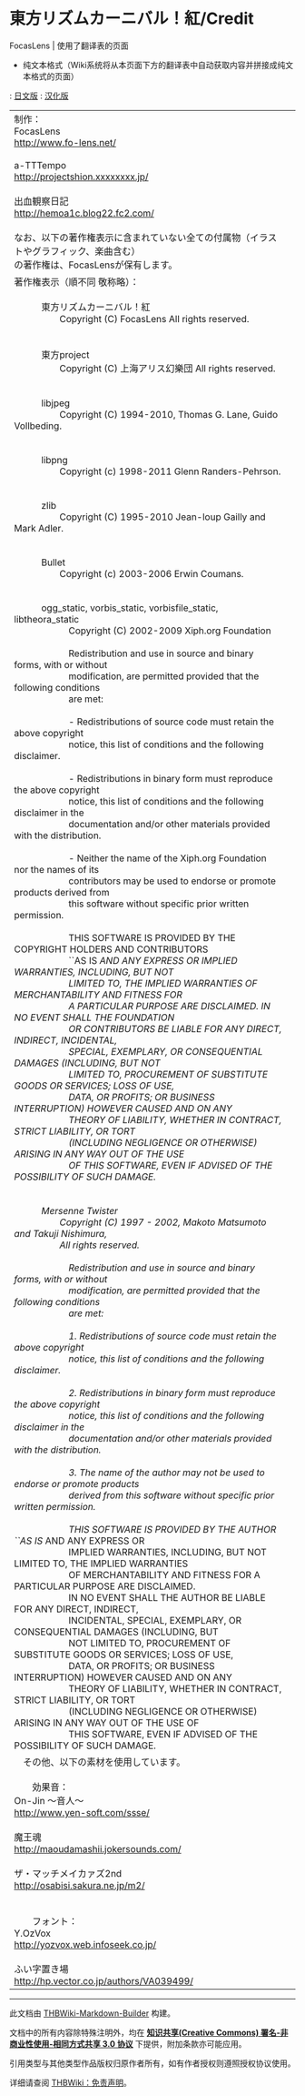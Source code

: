 # 東方リズムカーニバル！紅/Credit

<!-- source html: G:\repos\THBWiki-Markdown-Builder\THBWikiMarkdown\Temp\main\2\21\ns0%3A%E6%9D%B1%E6%96%B9%E3%83%AA%E3%82%BA%E3%83%A0%E3%82%AB%E3%83%BC%E3%83%8B%E3%83%90%E3%83%AB%EF%BC%81%E7%B4%85%2FCredit.html -->

FocasLens | 使用了翻译表的页面

  
  

  

- 纯文本格式（Wiki系统将从本页面下方的翻译表中自动获取内容并拼接成纯文本格式的页面）

: [日文版](http://omake.thwiki.cc/translate.php?u=東方リズムカーニバル！紅/Credit&amp;t=ja)
: [汉化版](http://omake.thwiki.cc/translate.php?u=東方リズムカーニバル！紅/Credit&amp;t=zh)

  
  

  


<table><tbody><tr class="tt-content" id="=-1" data-pos="&#91;&quot;=&quot;,1&#93;"><td class="tt-ja" lang="ja"><div class="poem">制作：<br>	FocasLens<br>	<a rel="nofollow" class="external free" href="http://www.fo-lens.net/">http://www.fo-lens.net/</a><br><br>	a-TTTempo<br>	<a rel="nofollow" class="external free" href="http://projectshion.xxxxxxxx.jp/">http://projectshion.xxxxxxxx.jp/</a><br><br>	出血観察日記<br>	<a rel="nofollow" class="external free" href="http://hemoa1c.blog22.fc2.com/">http://hemoa1c.blog22.fc2.com/</a><br><br>	なお、以下の著作権表示に含まれていない全ての付属物（イラストやグラフィック、楽曲含む）<br>	の著作権は、FocasLensが保有します。</div></td><td class="tt-zh" lang="zh"><div class="poem"></div></td></tr><tr class="tt-content" id="=-2" data-pos="&#91;&quot;=&quot;,2&#93;"><td class="tt-ja" lang="ja"><div class="poem">著作権表示（順不同 敬称略）：<br><br>　　　東方リズムカーニバル！紅<br>　　　　　Copyright (C) FocasLens All rights reserved.<br><br><br>　　　東方project<br>　　　　　Copyright (C) 上海アリス幻樂団 All rights reserved.<br><br><br>　　　libjpeg<br>　　　　　Copyright (C) 1994-2010, Thomas G. Lane, Guido Vollbeding.<br><br><br>　　　libpng<br>　　　　　Copyright (c) 1998-2011 Glenn Randers-Pehrson.<br><br><br>　　　zlib<br>　　　　　Copyright (C) 1995-2010 Jean-loup Gailly and Mark Adler.<br><br><br>　　　Bullet<br>　　　　　Copyright (c) 2003-2006 Erwin Coumans.<br><br><br>　　　ogg_static, vorbis_static, vorbisfile_static, libtheora_static<br>　　　　　　Copyright (C) 2002-2009 Xiph.org Foundation<br><br>　　　　　　Redistribution and use in source and binary forms, with or without<br>　　　　　　modification, are permitted provided that the following conditions<br>　　　　　　are met:<br><br>　　　　　　- Redistributions of source code must retain the above copyright<br>　　　　　　notice, this list of conditions and the following disclaimer.<br><br>　　　　　　- Redistributions in binary form must reproduce the above copyright<br>　　　　　　notice, this list of conditions and the following disclaimer in the<br>　　　　　　documentation and/or other materials provided with the distribution.<br><br>　　　　　　- Neither the name of the Xiph.org Foundation nor the names of its<br>　　　　　　contributors may be used to endorse or promote products derived from<br>　　　　　　this software without specific prior written permission.<br><br>　　　　　　THIS SOFTWARE IS PROVIDED BY THE COPYRIGHT HOLDERS AND CONTRIBUTORS<br>　　　　　　``AS IS<i> AND ANY EXPRESS OR IMPLIED WARRANTIES, INCLUDING, BUT NOT<br>　　　　　　LIMITED TO, THE IMPLIED WARRANTIES OF MERCHANTABILITY AND FITNESS FOR<br>　　　　　　A PARTICULAR PURPOSE ARE DISCLAIMED. IN NO EVENT SHALL THE FOUNDATION<br>　　　　　　OR CONTRIBUTORS BE LIABLE FOR ANY DIRECT, INDIRECT, INCIDENTAL,<br>　　　　　　SPECIAL, EXEMPLARY, OR CONSEQUENTIAL DAMAGES (INCLUDING, BUT NOT<br>　　　　　　LIMITED TO, PROCUREMENT OF SUBSTITUTE GOODS OR SERVICES; LOSS OF USE,<br>　　　　　　DATA, OR PROFITS; OR BUSINESS INTERRUPTION) HOWEVER CAUSED AND ON ANY<br>　　　　　　THEORY OF LIABILITY, WHETHER IN CONTRACT, STRICT LIABILITY, OR TORT<br>　　　　　　(INCLUDING NEGLIGENCE OR OTHERWISE) ARISING IN ANY WAY OUT OF THE USE<br>　　　　　　OF THIS SOFTWARE, EVEN IF ADVISED OF THE POSSIBILITY OF SUCH DAMAGE.<br><br><br>　　　Mersenne Twister<br>　　　　　Copyright (C) 1997 - 2002, Makoto Matsumoto and Takuji Nishimura,<br>　　　　　All rights reserved.<br><br>　　　　　　Redistribution and use in source and binary forms, with or without<br>　　　　　　modification, are permitted provided that the following conditions<br>　　　　　　are met:<br><br>　　　　　　1. Redistributions of source code must retain the above copyright<br>　　　　　　notice, this list of conditions and the following disclaimer.<br><br>　　　　　　2. Redistributions in binary form must reproduce the above copyright<br>　　　　　　notice, this list of conditions and the following disclaimer in the<br>　　　　　　documentation and/or other materials provided with the distribution.<br><br>　　　　　　3. The name of the author may not be used to endorse or promote products<br>　　　　　　derived from this software without specific prior written permission.<br><br>　　　　　　THIS SOFTWARE IS PROVIDED BY THE AUTHOR ``AS IS</i> AND ANY EXPRESS OR<br>　　　　　　IMPLIED WARRANTIES, INCLUDING, BUT NOT LIMITED TO, THE IMPLIED WARRANTIES<br>　　　　　　OF MERCHANTABILITY AND FITNESS FOR A PARTICULAR PURPOSE ARE DISCLAIMED.<br>　　　　　　IN NO EVENT SHALL THE AUTHOR BE LIABLE FOR ANY DIRECT, INDIRECT,<br>　　　　　　INCIDENTAL, SPECIAL, EXEMPLARY, OR CONSEQUENTIAL DAMAGES (INCLUDING, BUT<br>　　　　　　NOT LIMITED TO, PROCUREMENT OF SUBSTITUTE GOODS OR SERVICES; LOSS OF USE,<br>　　　　　　DATA, OR PROFITS; OR BUSINESS INTERRUPTION) HOWEVER CAUSED AND ON ANY<br>　　　　　　THEORY OF LIABILITY, WHETHER IN CONTRACT, STRICT LIABILITY, OR TORT<br>　　　　　　(INCLUDING NEGLIGENCE OR OTHERWISE) ARISING IN ANY WAY OUT OF THE USE OF<br>　　　　　　THIS SOFTWARE, EVEN IF ADVISED OF THE POSSIBILITY OF SUCH DAMAGE.<br></div></td><td class="tt-zh" lang="zh"><div class="poem"></div></td></tr><tr class="tt-content" id="=-3" data-pos="&#91;&quot;=&quot;,3&#93;"><td class="tt-ja" lang="ja"><div class="poem">　その他、以下の素材を使用しています。<br><br>　　効果音：<br>	On-Jin ～音人～<br>	<a rel="nofollow" class="external free" href="http://www.yen-soft.com/ssse/">http://www.yen-soft.com/ssse/</a><br><br>	魔王魂<br>	<a rel="nofollow" class="external free" href="http://maoudamashii.jokersounds.com/">http://maoudamashii.jokersounds.com/</a><br><br>	ザ・マッチメイカァズ2nd<br>	<a rel="nofollow" class="external free" href="http://osabisi.sakura.ne.jp/m2/">http://osabisi.sakura.ne.jp/m2/</a><br><br><br>　　フォント：<br>	Y.OzVox<br>	<a rel="nofollow" class="external free" href="http://yozvox.web.infoseek.co.jp/">http://yozvox.web.infoseek.co.jp/</a><br><br>	ふい字置き場<br>	<a rel="nofollow" class="external free" href="http://hp.vector.co.jp/authors/VA039499/">http://hp.vector.co.jp/authors/VA039499/</a></div></td><td class="tt-zh" lang="zh"><div class="poem"></div></td></tr></tbody></table>


  
  

  





---

此文档由 [THBWiki-Markdown-Builder](https://github.com/Delsin-Yu/THBWiki-Markdown-Builder) 构建。

文档中的所有内容除特殊注明外，均在 [**知识共享(Creative Commons) 署名-非商业性使用-相同方式共享 3.0 协议**](https://creativecommons.org/licenses/by-sa/3.0/deed.zh-hans) 下提供，附加条款亦可能应用。

引用类型与其他类型作品版权归原作者所有，如有作者授权则遵照授权协议使用。

详细请查阅 [THBWiki：免责声明](https://thbwiki.cc/THBWiki:%E5%85%8D%E8%B4%A3%E5%A3%B0%E6%98%8E)。

